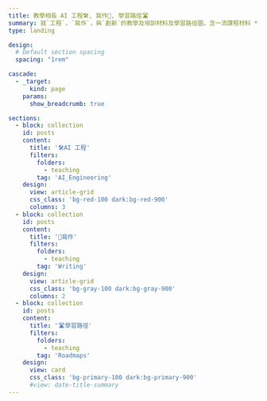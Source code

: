 ```yaml
---
title: 教學相長 AI 工程🛠️, 寫作📝, 學習路徑🛣️ 
summary: 就`工程`，`寫作`，與`創新`的教學及培訓材料及學習路徑圖，含一流課程材料 **API, ML & AI**，以及 **EAP寫作📝**, **AI 代理** 與 **AI 工程🛠️** 的內容 （含總覽的 **學習路徑🛣️**）。
type: landing

design:
  # Default section spacing
  spacing: "1rem"

cascade:
  - _target:
      kind: page
    params:
      show_breadcrumb: true

sections:
  - block: collection
    id: posts
    content:
      title: '🛠️AI 工程'
      filters:
        folders:
          - teaching
        tag: 'AI_Engineering'
    design:
      view: article-grid
      css_class: 'bg-red-100 dark:bg-red-900'
      columns: 3
  - block: collection
    id: posts
    content:
      title: '📝寫作'
      filters:
        folders:
          - teaching
        tag: 'Writing'
    design:
      view: article-grid
      css_class: 'bg-gray-100 dark:bg-gray-900'
      columns: 2
  - block: collection
    id: posts
    content:
      title: '🛣️學習路徑'
      filters:
        folders:
          - teaching
        tag: 'Roadmaps'
    design:
      view: card
      css_class: 'bg-primary-100 dark:bg-primary-900'
      #view: date-title-summary
---
```

